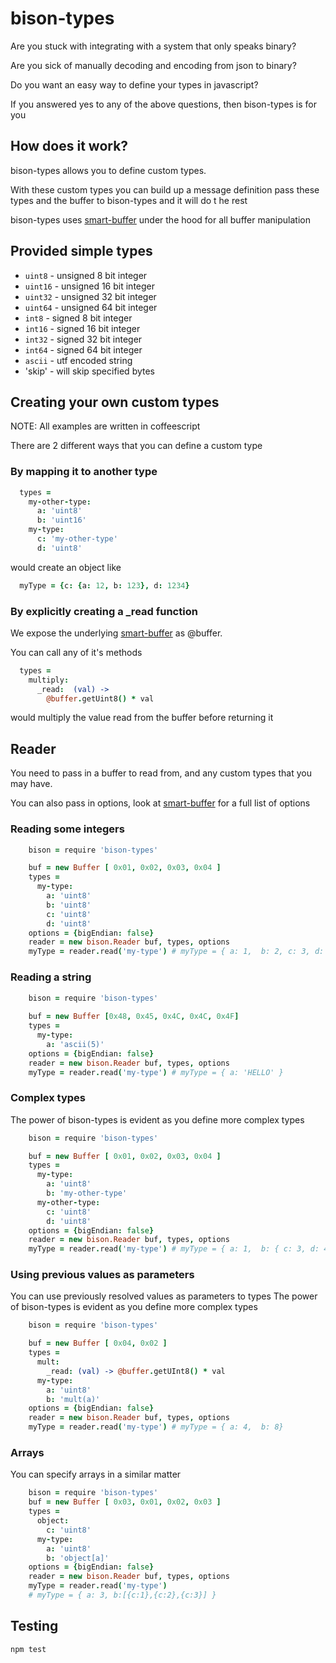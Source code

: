 # bison-types

Are you stuck with integrating with a system that only speaks binary?

Are you sick of manually decoding and encoding from json to binary?

Do you want an easy way to define your types in javascript?

If you answered yes to any of the above questions, then bison-types is for you

## How does it work?

bison-types allows you to define custom types.

With these custom types you can build up a message definition
pass these types and the buffer to bison-types and it will do t
he rest

bison-types uses [smart-buffer](https://github.com/TabDigital/smart-buffer) under the hood for all buffer manipulation

## Provided simple types

* `uint8`  - unsigned 8 bit integer
* `uint16` - unsigned 16 bit integer
* `uint32` - unsigned 32 bit integer
* `uint64` - unsigned 64 bit integer
* `int8`   - signed 8 bit integer
* `int16`  - signed 16 bit integer
* `int32`  - signed 32 bit integer
* `int64`  - signed 64 bit integer
* `ascii`  - utf encoded string
* 'skip'   - will skip specified bytes


## Creating your own custom types

NOTE: All examples are written in coffeescript

There are 2 different ways that you can define a custom type
### By mapping it to another type

``` coffee
  types = 
    my-other-type: 
      a: 'uint8'
      b: 'uint16'
    my-type:
      c: 'my-other-type'
      d: 'uint8'
```
would create an object like

``` coffee
  myType = {c: {a: 12, b: 123}, d: 1234}
```

### By explicitly creating a _read function
We expose the underlying [smart-buffer](https://github.com/TabDigital/smart-buffer) as @buffer.

You can call any of it's methods

``` coffee
  types = 
    multiply:
      _read:  (val) ->
        @buffer.getUint8() * val
```
would multiply the value read from the buffer before returning it

## Reader

You need to pass in a buffer to read from, and any custom types that you may have. 

You can also pass in options, look at [smart-buffer](https://github.com/TabDigital/smart-buffer) for a full list of options

### Reading some integers
``` coffee
    bison = require 'bison-types'

    buf = new Buffer [ 0x01, 0x02, 0x03, 0x04 ]
    types = 
      my-type:
        a: 'uint8'
        b: 'uint8'
        c: 'uint8'
        d: 'uint8'
    options = {bigEndian: false}
    reader = new bison.Reader buf, types, options
    myType = reader.read('my-type') # myType = { a: 1,  b: 2, c: 3, d: 4 }
```

### Reading a string
``` coffee
    bison = require 'bison-types'
    
    buf = new Buffer [0x48, 0x45, 0x4C, 0x4C, 0x4F]
    types =
      my-type:
        a: 'ascii(5)'
    options = {bigEndian: false}
    reader = new bison.Reader buf, types, options
    myType = reader.read('my-type') # myType = { a: 'HELLO' }
```

### Complex types
The power of bison-types is evident as you define more complex types
``` coffee
    bison = require 'bison-types'

    buf = new Buffer [ 0x01, 0x02, 0x03, 0x04 ]
    types = 
      my-type:
        a: 'uint8'
        b: 'my-other-type'
      my-other-type:
        c: 'uint8'
        d: 'uint8'
    options = {bigEndian: false}
    reader = new bison.Reader buf, types, options
    myType = reader.read('my-type') # myType = { a: 1,  b: { c: 3, d: 4 }}
```

### Using previous values as parameters
You can use previously resolved values as parameters to types
The power of bison-types is evident as you define more complex types
``` coffee
    bison = require 'bison-types'

    buf = new Buffer [ 0x04, 0x02 ]
    types = 
      mult:
        _read: (val) -> @buffer.getUInt8() * val
      my-type:
        a: 'uint8'
        b: 'mult(a)'
    options = {bigEndian: false}
    reader = new bison.Reader buf, types, options
    myType = reader.read('my-type') # myType = { a: 4,  b: 8}
```
### Arrays
You can specify arrays in a similar matter

``` coffee
    bison = require 'bison-types'
    buf = new Buffer [ 0x03, 0x01, 0x02, 0x03 ]
    types =
      object:
        c: 'uint8'
      my-type:
        a: 'uint8'
        b: 'object[a]'
    options = {bigEndian: false}
    reader = new bison.Reader buf, types, options
    myType = reader.read('my-type') 
    # myType = { a: 3, b:[{c:1},{c:2},{c:3}] }
```

## Testing

```
npm test
```
